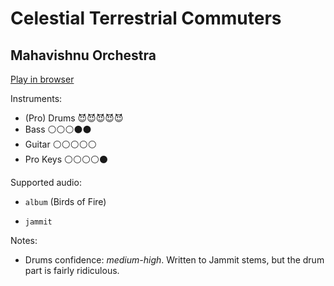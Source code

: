 # Celestial Terrestrial Commuters

## Mahavishnu Orchestra


[Play in browser](http://pages.cs.wisc.edu/~tolly/customs/?title=celestial-terrestrial-commuters&artist=mahavishnu-orchestra)

Instruments:

  * (Pro) Drums 😈😈😈😈😈
  * Bass ⚪️⚪️⚪️⚫️⚫️
  * Guitar ⚪️⚪️⚪️⚪️⚪️
  * Pro Keys ⚪️⚪️⚪️⚪️⚫️

Supported audio:

  * `album` (Birds of Fire)

  * `jammit`

Notes:

  * Drums confidence: *medium-high*. Written to Jammit stems, but the drum part is fairly ridiculous.


